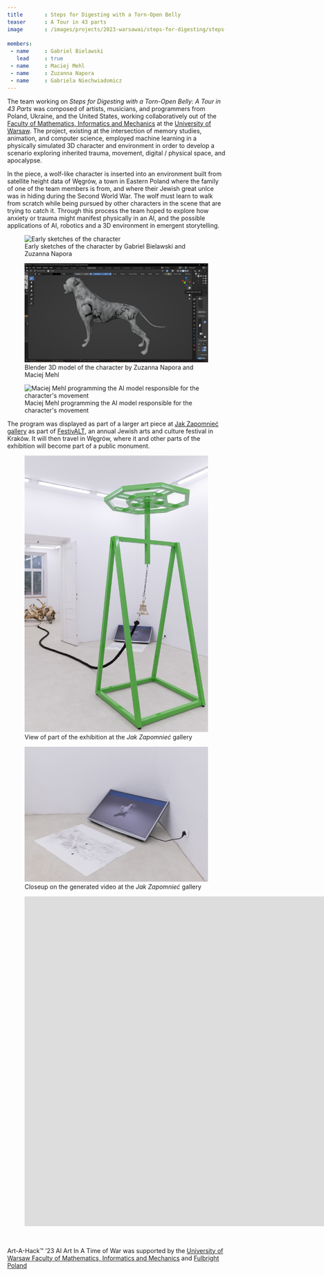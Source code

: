 ```yaml
---
title       : Steps for Digesting with a Torn-Open Belly
teaser      : A Tour in 43 parts
image       : /images/projects/2023-warsawai/steps-for-digesting/steps-for-digesting.jpg

members:
 - name     : Gabriel Bielawski
   lead     : true
 - name     : Maciej Mehl
 - name     : Zuzanna Napora
 - name     : Gabriela Niechwiadomicz
---
```


The team working on *Steps for Digesting with a Torn-Open Belly: A Tour in 43 Parts* was composed of artists, musicians, and programmers from Poland, Ukraine, and the United States, working collaboratively out of the [Faculty of Mathematics, Informatics and Mechanics](https://www.mimuw.edu.pl/en) at the [University of Warsaw](https://en.uw.edu.pl/). The project, existing at the intersection of memory studies, animation, and computer science, employed machine learning in a physically simulated 3D character and environment in order to develop a scenario exploring inherited trauma, movement, digital / physical space, and apocalypse.

In the piece, a wolf-like character is inserted into an environment built from satellite height data of Węgrów, a town in Eastern Poland where the family of one of the team members is from, and where their Jewish great unlce was in hiding during the Second World War. The wolf must learn to walk from scratch while being pursued by other characters in the scene that are trying to catch it. Through this process the team hoped to explore how anxiety or trauma might manifest physically in an AI, and the possible applications of AI, robotics and a 3D environment in emergent storytelling.

<figure>
  <img src="/images/projects/2023-warsawai/steps-for-digesting/early-sketches.jpg" alt="Early sketches of the character" />
  <figcaption>Early sketches of the character by Gabriel Bielawski and Zuzanna Napora</figcaption>
</figure>

<figure>
  <img src="/images/projects/2023-warsawai/steps-for-digesting/dog-model.png" alt="Blender 3D model of the character" />
  <figcaption>Blender 3D model of the character by Zuzanna Napora and Maciej Mehl</figcaption>
</figure>

<figure>
  <img src="/images/projects/2023-warsawai/steps-for-digesting/coding.jpg" alt="Maciej Mehl programming the AI model responsible for the character's movement" />
  <figcaption>Maciej Mehl programming the AI model responsible for the character's movement</figcaption>
</figure>

The program was displayed as part of a larger art piece at [Jak Zapomnieć gallery](https://www.facebook.com/jakzapomniecgallery/) as part of [FestivALT](https://festivalt.com/en/), an annual Jewish arts and culture festival in Kraków. It will then travel in Węgrów, where it and other parts of the exhibition will become part of a public monument.

<figure>
  <img src="/images/projects/2023-warsawai/steps-for-digesting/exhibition2.jpg" alt="View of part of the exhibition" />
  <figcaption>View of part of the exhibition at the <em>Jak Zapomnieć</em> gallery</figcaption>
</figure>

<figure>
  <img src="/images/projects/2023-warsawai/steps-for-digesting/exhibition1.jpg" alt="Closeup on the generated video" />
  <figcaption>Closeup on the generated video at the <em>Jak Zapomnieć</em> gallery</figcaption>
</figure>

<figure class="video">
	<iframe width="1905" height="760" src="https://www.youtube.com/embed/H7Z0AybWCIM" title="Steps for Digesting with a Torn-Open Belly: A Tour in 43 Parts (2023)" frameborder="0" allow="accelerometer; autoplay; clipboard-write; encrypted-media; gyroscope; picture-in-picture; web-share" allowfullscreen></iframe>
</figure>
<br />

Art-A-Hack™ ’23 AI Art In A Time of War was supported by the [University of Warsaw Faculty of Mathematics, Informatics and Mechanics](https://www.mimuw.edu.pl/en) and [Fulbright Poland](https://fulbright.edu.pl/home/) 